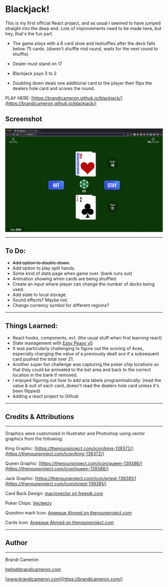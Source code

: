 # Blackjack!

This is my first official React project, and as usual I seemed to have jumped straight into the deep end. Lots of improvements need to be made here, but hey, that's the fun part.

- The game plays with a 6 card shoe and reshuffles after the deck falls below 75 cards. (doesn't shuffle mid round, waits for the next round to shuffle)

- Dealer must stand on 17

- Blackjack pays 3 to 2

- Doubling down deals one additional card to the player then flips the dealers hole card and scores the round.

PLAY HERE: [https://brandicameron.github.io/blackjack/](https://brandicameron.github.io/blackjack/)

## Screenshot

![App Screenshot](/public/screen-shot.png)

---

## To Do:

- ~~Add option to double down.~~
- Add option to play split hands.
- Some kind of stats page when game over. (bank runs out)
- Animation showing when cards are being shuffled.
- Create an input where player can change the number of decks being used.
- Add state to local storage.
- Sound effects? Maybe not.
- Change currency symbol for different regions?

---

## Things Learned:

- React hooks, components, ect. (the usual stuff when first learning react)
- State management with [Easy Peasy v5](https://easy-peasy.vercel.app/)
- It was particularly challenging to figure out the scoring of Aces, especially changing the value of a previously dealt ace if a subsequent card pushed the total over 21.
- Another super fun challenge was capturing the poker chip locations so that they could be animated to the bet area and back to the correct location in the bank if removed.
- I enjoyed figuring out how to add aria labels programmatically. (read the value & suit of each card, doesn't read the dealers hole card unless it's been flipped)
- Adding a react project to Github

---

## Credits & Attributions

---

Graphics were customized in Illustrator and Photoshop using vector graphics from the following:

King Graphic: [https://thenounproject.com/icon/king-139372/](https://thenounproject.com/icon/king-139372/)

Queen Graphic: [https://thenounproject.com/icon/queen-139386/](https://thenounproject.com/icon/queen-139386/)

Jack Graphic: [https://thenounproject.com/icon/priest-139381/](https://thenounproject.com/icon/priest-139381/)

Card Back Design: [macrovector on freepik.com](https://www.freepik.com/free-vector/decorative-card-suits-set_2875060.htm#query=macrovector%20playing%20card&position=12&from_view=search)

Poker Chips: [Vecteezy](https://www.vecteezy.com/free-vector/poker-chip)

Question mark Icon: [Aneeque Ahmed on thenounproject.com](https://thenounproject.com/icon/question-1157126/)

Cards Icon: [Aneeque Ahmed on thenounproject.com](https://thenounproject.com/icon/gambling-1401157/)

---

## Author

---

Brandi Cameron

[hello@brandicameron.com](mailto:hello@brandicameron.com)

[www.brandicameron.com](https://brandicameron.com/)
